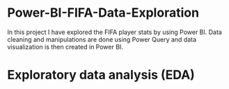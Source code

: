 # Power-BI-FIFA-Data-Exploration
In this project I have explored the FIFA player stats by using Power BI. Data cleaning and manipulations are done using Power Query and data visualization is then created in Power BI.

# Exploratory data analysis (EDA)
